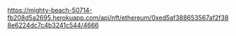 https://mighty-beach-50714-fb208d5a2695.herokuapp.com/api/nft/ethereum/0xed5af388653567af2f388e6224dc7c4b3241c544/4666
